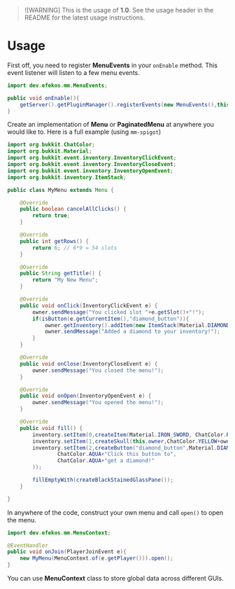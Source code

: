 > ![WARNING]
> This is the usage of **1.0**. See the usage header in the README for the latest usage instructions.

# Usage

First off, you need to register **MenuEvents** in your `onEnable` method. This event listener will listen to a few menu
events.

````java
import dev.efekos.mm.MenuEvents;

public void onEnable(){
    getServer().getPluginManager().registerEvents(new MenuEvents(),this);
}
````

Create an implementation of **Menu** or **PaginatedMenu** at anywhere you would like to. Here is a full example
(using `mm-spigot`)

````java
import org.bukkit.ChatColor;
import org.bukkit.Material;
import org.bukkit.event.inventory.InventoryClickEvent;
import org.bukkit.event.inventory.InventoryCloseEvent;
import org.bukkit.event.inventory.InventoryOpenEvent;
import org.bukkit.inventory.ItemStack;

public class MyMenu extends Menu {

    @Override
    public boolean cancelAllClicks() {
        return true;
    }

    @Override
    public int getRows() {
        return 6; // 6*9 = 54 slots
    }

    @Override
    public String getTitle() {
        return "My New Menu";
    }

    @Override
    public void onClick(InventoryClickEvent e) {
        owner.sendMessage("You clicked slot "+e.getSlot()+"!");
        if(isButton(e.getCurrentItem(),"diamond_button")){
            owner.getInventory().addItem(new ItemStack(Material.DIAMOND));
            owner.sendMessage("Added a diamond to your inventory!");
        }
    }

    @Override
    public void onClose(InventoryCloseEvent e) {
        owner.sendMessage("You closed the menu!");
    }

    @Override
    public void onOpen(InventoryOpenEvent e) {
        owner.sendMessage("You opened the menu!");
    }

    @Override
    public void fill() {
        inventory.setItem(0,createItem(Material.IRON_SWORD, ChatColor.RED+"Blood Sword",ChatColor.DARK_RED+"This sword is covered in blood."));
        inventory.setItem(1,createSkull(this.owner,ChatColor.YELLOW+owner.getName(),ChatColor.GOLD+"This is you!"));
        inventory.setItem(2,createButton("diamond_button",Material.DIAMOND,ChatColor.AQUA+"Diamond giver",
                ChatColor.AQUA+"Click this button to",
                ChatColor.AQUA+"get a diamond!"
        ));

        fillEmptyWith(createBlackStainedGlassPane());
    }

}
````

In anywhere of the code, construct your own menu and call `open()` to open the menu.

```java
import dev.efekos.mm.MenuContext;

@EventHandler
public void onJoin(PlayerJoinEvent e){
    new MyMenu(MenuContext.of(e.getPlayer())).open();
}

```

You can use **MenuContext** class to store global data across different GUIs.